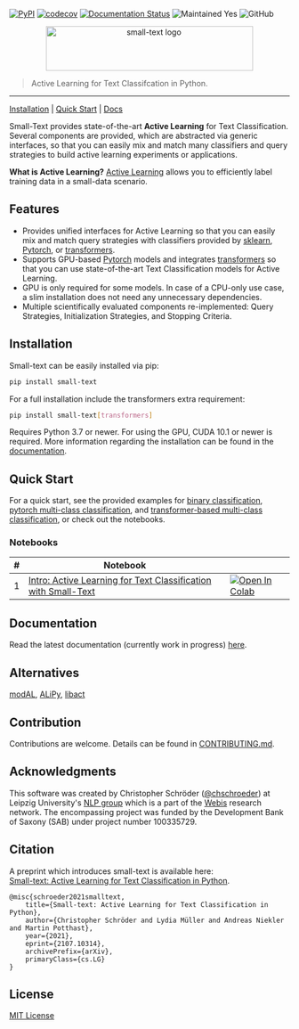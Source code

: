 [![PyPI](https://img.shields.io/pypi/v/small-text)](https://pypi.org/project/small-text/)
[![codecov](https://codecov.io/gh/webis-de/small-text/branch/master/graph/badge.svg?token=P86CPABQOL)](https://codecov.io/gh/webis-de/small-text)
[![Documentation Status](https://readthedocs.org/projects/small-text/badge/?version=1.0.0a8)](https://small-text.readthedocs.io/en/latest/?badge=latest) 
![Maintained Yes](https://img.shields.io/badge/maintained-yes-green)
![GitHub](https://img.shields.io/github/license/webis-de/small-text)

<p align="center">
<img width="372" height="80" src="https://raw.githubusercontent.com/webis-de/small-text/master/docs/_static/small-text-logo.png" alt="small-text logo" />
</p>

> Active Learning for Text Classifcation in Python.
<hr>

[Installation](#installation) | [Quick Start](#quick-start) | [Docs][documentation_main]

Small-Text provides state-of-the-art **Active Learning** for Text Classification. 
Several components are provided, which are abstracted via generic interfaces, 
so that you can easily mix and match many classifiers and query strategies 
to build active learning experiments or applications.

**What is Active Learning?**
[Active Learning](https://en.wikipedia.org/wiki/Active_learning_(machine_learning)) allows you to efficiently label training data in a small-data scenario.


## Features

- Provides unified interfaces for Active Learning so that you can 
  easily mix and match query strategies with classifiers provided by [sklearn](https://scikit-learn.org/), [Pytorch](https://pytorch.org/), or [transformers](https://github.com/huggingface/transformers).
- Supports GPU-based [Pytorch](https://pytorch.org/) models and integrates [transformers](https://github.com/huggingface/transformers) 
  so that you can use state-of-the-art Text Classification models for Active Learning.
- GPU is only required for some models. In case of a CPU-only use case, 
  a slim installation does not need any unnecessary dependencies.
- Multiple scientifically evaluated components re-implemented: Query Strategies, Initialization Strategies, and Stopping Criteria.

## Installation

Small-text can be easily installed via pip:

```bash
pip install small-text
```

For a full installation include the transformers extra requirement:

```bash
pip install small-text[transformers]
```

Requires Python 3.7 or newer. For using the GPU, CUDA 10.1 or newer is required. 
More information regarding the installation can be found in the 
[documentation][documentation_install].


## Quick Start

For a quick start, see the provided examples for [binary classification](examples/code/binary_classification.py), 
[pytorch multi-class classification](examples/code/pytorch_multiclass_classification.py), and
[transformer-based multi-class classification](examples/code/transformers_multiclass_classification.py),
or check out the notebooks.

### Notebooks

| # | Notebook | |
| --- | -------- | --- |
| 1 | [Intro: Active Learning for Text Classification with Small-Text](examples/notebooks/01-active-learning-for-text-classification-with-small-text-intro.ipynb) | [![Open In Colab](https://colab.research.google.com/assets/colab-badge.svg)](https://colab.research.google.com/github/webis-de/small-text/blob/master/examples/notebooks/01-active-learning-for-text-classification-with-small-text-intro.ipynb) |

## Documentation

Read the latest documentation (currently work in progress) [here][documentation_main].

## Alternatives

[modAL](https://github.com/modAL-python/modAL), [ALiPy](https://github.com/NUAA-AL/ALiPy), [libact](https://github.com/ntucllab/libact)

## Contribution

Contributions are welcome. Details can be found in [CONTRIBUTING.md](CONTRIBUTING.md).

## Acknowledgments

This software was created by Christopher Schröder ([@chschroeder](https://github.com/chschroeder)) at Leipzig University's [NLP group](http://asv.informatik.uni-leipzig.de/) 
which is a part of the [Webis](https://webis.de/) research network. 
The encompassing project was funded by the Development Bank of Saxony (SAB) under project number 100335729.

## Citation

A preprint which introduces small-text is available here:  
[Small-text: Active Learning for Text Classification in Python](https://arxiv.org/abs/2107.10314). 

```
@misc{schroeder2021smalltext,
    title={Small-text: Active Learning for Text Classification in Python}, 
    author={Christopher Schröder and Lydia Müller and Andreas Niekler and Martin Potthast},
    year={2021},
    eprint={2107.10314},
    archivePrefix={arXiv},
    primaryClass={cs.LG}
}
```

## License

[MIT License](LICENSE)


[documentation_main]: https://small-text.readthedocs.io/en/1.0.0a8/
[documentation_install]: https://small-text.readthedocs.io/en/1.0.0a8/install.html
